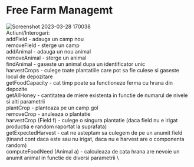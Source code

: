# Free Farm Managemt
![Screenshot 2023-03-28 170038](https://user-images.githubusercontent.com/99676849/228576577-3b1c3550-6b97-44fd-a3eb-4f6ad8eb1367.png)
\
Actiuni/Interogari:\
addField - adauga un camp nou \
removeField - sterge un camp \
addAnimal - adauga un nou animal \
removeAnimal - sterge un animal \
findAnimal - gaseste un animal dupa un identificator unic \
harvestCrops - culege toate plantatiile care pot sa fie culese si gaseste locul de depozitare \
getFoodCapacity - cat timp poate sa functioneze ferma cu hrana din depozite \
getAllHoney - cantitatea de miere existenta in functie de numarul de nivele si alti parametrii \
plantCrop - planteaza pe un camp gol \
removeCrop - anuleaza o plantatie \
harvestCrop (Field f) - culege o singura plantatie (daca field nu e irigat productia e random raportat la suprafata) \
getExpectedHarvest - cat ne asteptam sa culegem de pe un anumit field (tinand cont daca este sau nu irigat, daca nu e harvest are o componenta random) \
computeFoodNeed (Animal a) - calculeaza de cata hrana are nevoie un anumit animal in functie de diversi parametrii \

